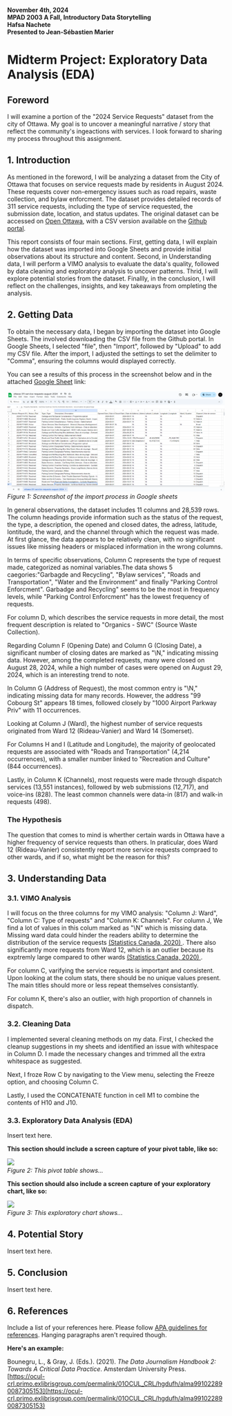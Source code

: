 **November 4th, 2024**<br>
**MPAD 2003 A Fall, Introductory Data Storytelling**<br>
**Hafsa Nachete**<br>
**Presented to Jean-Sébastien Marier**<br>


# Midterm Project: Exploratory Data Analysis (EDA)

## Foreword

I will examine a portion of the "2024 Service Requests" dataset from the city of Ottawa. My goal is to uncover a meaningful narrative / story that reflect the community's ingeactions with services. I look forward to sharing my process throughout this assignment.

## 1. Introduction

As mentioned in the foreword, I will be analyzing a dataset from the City of Ottawa that focuses on service requests made by residents in August 2024. These requests cover non-emergency issues such as road repairs, waste collection, and bylaw enforcment. The dataset provides detailed records of 311 service requests, including the type of service requested, the submission date, location, and status updates. The original dataset can be accessed on [Open Ottawa](https://open.ottawa.ca/documents/65fe42e2502d442b8a774fd3d954cac5/about), with a CSV version available on the [Github portal](https://raw.githubusercontent.com/jsmarier/course-datasets/refs/heads/main/ottawa-311-service-requests-august-2024.csv). 

This report consists of four main sections. First, getting data, I will explain how the dataset was imported into Google Sheets and provide initial observations about its structure and content. Second, in Understanding data, I will perform a VIMO analysis to evaluate the data's quality, followed by data cleaning and exploratory analysis to uncover patterns. Thrid, I will explore potential stories from the dataset. Finallly, in the conclusion, I will reflect on the challenges, insights, and key takeaways from ompleting the analysis. 

## 2. Getting Data

To obtain the necessary data, I began by importing the dataset into Google Sheets. The involved downloading the CSV file from the Github portal. In Google Sheets, I selected "file", then "Import", followed by "Upload" to add my CSV file. After the import, I adjusted the settings to set the delimiter to "Comma", ensuring the columns would displayed correctly. 

You can see a results of this process in the screenshot below and in the attached [Google Sheet](https://docs.google.com/spreadsheets/d/1BZ9UBwwG1Ge7Uvxf2ftSpjDnVnBD0zheKhyqrZ12peE/edit?usp=sharing) link: 

![GS1](GS1.png)<br>
*Figure 1: Screenshot of the import process in Google sheets* 

In general observations, the dataset includes 11 columns and 28,539 rows. The column headings provide information such as the status of the request, the type, a description, the opened and closed dates, the adress, latitude, lontitude, the ward, and the channel through which the request was made. At first glance, the data appears to be relatively clean, with no significant issues like missing headers or misplaced information in the wrong columns. 

In terms of specific observations, Column C represents the type of request made, categorized as nominal variables.The data shows 5 caegories:"Garbagde and Recycling", "Bylaw services", "Roads and Transportation", "Water and the Environment" and finally "Parking Control Enforcment". Garbadge and Recycling" seems to be the most in frequency levels, while "Parking Control Enforcment" has the lowest frequency of requests. 

For column D, which describes the service requests in more detail, the most frequent description is related to "Organics - SWC" (Source Waste Collection).

Regarding Column F (Opening Date) and Column G (Closing Date), a significant number of closing dates are marked as "\N," indicating missing data. However, among the completed requests, many were closed on August 28, 2024, while a high number of cases were opened on August 29, 2024, which is an interesting trend to note.

In Column G (Address of Request), the most common entry is "\N," indicating missing data for many records. However, the address "99 Cobourg St" appears 18 times, followed closely by "1000 Airport Parkway Priv" with 11 occurrences.

Looking at Column J (Ward), the highest number of service requests originated from Ward 12 (Rideau-Vanier) and Ward 14 (Somerset).

For Columns H and I (Latitude and Longitude), the majority of geolocated requests are associated with "Roads and Transportation" (4,214 occurrences), with a smaller number linked to "Recreation and Culture" (844 occurrences).

Lastly, in Column K (Channels), most requests were made through dispatch services (13,551 instances), followed by web submissions (12,717), and voice-ins (828). The least common channels were data-in (817) and walk-in requests (498).

### The Hypothesis
The question that comes to mind is wherther certain wards in Ottawa have a higher frequency of service requests than others. In praticular, does Ward 12 (Rideau-Vanier) consistently report more service requests compraed to other wards, and if so, what might be the reason for this?

## 3. Understanding Data

### 3.1. VIMO Analysis

I will focus on the three columns for my VIMO analysis: "Column J: Ward", "Column C: Type of requests" and "Column K: Channels".  For column J, We find a lot of values in this colum marked as "\N" which is missing data. Missing ward data could hinder the readers ability to determine the distribution of the service requests [(Statistics Canada, 2020)
](https://apastyle.apa.org/style-grammar-guidelines/citations). There also significantly more requests from Ward 12, which is an outlier because its exptremly large compared to other wards [(Statistics Canada, 2020)
](https://apastyle.apa.org/style-grammar-guidelines/citations). 

For column C, varifying the service requests is important and consistent. Upon looking at the colum stats, there should be no unique values present. The main titles should more or less repeat themselves consistantly. 

For column K, there's also an outlier, with high proportion of channels in dispatch. 


### 3.2. Cleaning Data

I implemented several cleaning methods on my data. First, I checked the cleanup suggestions in my sheets and identified an issue with whitespace in Column D. I made the necessary changes and trimmed all the extra whitespace as suggested.

Next, I froze Row C by navigating to the View menu, selecting the Freeze option, and choosing Column C.

Lastly, I used the CONCATENATE function in cell M1 to combine the contents of H10 and J10.



### 3.3. Exploratory Data Analysis (EDA)

Insert text here.

**This section should include a screen capture of your pivot table, like so:**

![](pivot-table-screen-capture.png)<br>
*Figure 2: This pivot table shows...*

**This section should also include a screen capture of your exploratory chart, like so:**

![](chart-screen-capture.png)<br>
*Figure 3: This exploratory chart shows...*

## 4. Potential Story

Insert text here.

## 5. Conclusion

Insert text here.

## 6. References

Include a list of your references here. Please follow [APA guidelines for references](https://apastyle.apa.org/style-grammar-guidelines/references). Hanging paragraphs aren't required though.

**Here's an example:**

Bounegru, L., & Gray, J. (Eds.). (2021). *The Data Journalism Handbook 2: Towards A Critical Data Practice*. Amsterdam University Press. [https://ocul-crl.primo.exlibrisgroup.com/permalink/01OCUL_CRL/hgdufh/alma991022890087305153](https://ocul-crl.primo.exlibrisgroup.com/permalink/01OCUL_CRL/hgdufh/alma991022890087305153)

